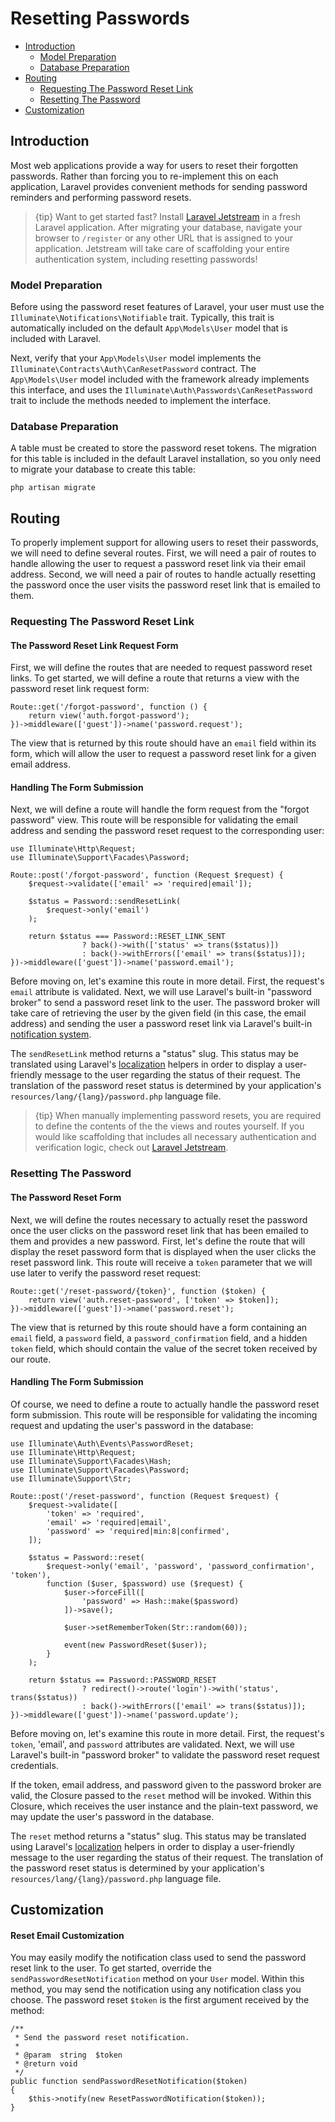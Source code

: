 # Resetting Passwords

- [Introduction](#introduction)
    - [Model Preparation](#model-preparation)
    - [Database Preparation](#database-preparation)
- [Routing](#routing)
    - [Requesting The Password Reset Link](#requesting-the-password-reset-link)
    - [Resetting The Password](#resetting-the-password)
- [Customization](#password-customization)

<a name="introduction"></a>
## Introduction

Most web applications provide a way for users to reset their forgotten passwords. Rather than forcing you to re-implement this on each application, Laravel provides convenient methods for sending password reminders and performing password resets.

> {tip} Want to get started fast? Install [Laravel Jetstream](https://jetstream.laravel.com) in a fresh Laravel application. After migrating your database, navigate your browser to `/register` or any other URL that is assigned to your application. Jetstream will take care of scaffolding your entire authentication system, including resetting passwords!

<a name="model-preparation"></a>
### Model Preparation

Before using the password reset features of Laravel, your user must use the `Illuminate\Notifications\Notifiable` trait. Typically, this trait is automatically included on the default `App\Models\User` model that is included with Laravel.

Next, verify that your `App\Models\User` model implements the `Illuminate\Contracts\Auth\CanResetPassword` contract. The `App\Models\User` model included with the framework already implements this interface, and uses the `Illuminate\Auth\Passwords\CanResetPassword` trait to include the methods needed to implement the interface.

<a name="database-preparation"></a>
### Database Preparation

A table must be created to store the password reset tokens. The migration for this table is included in the default Laravel installation, so you only need to migrate your database to create this table:

    php artisan migrate

<a name="routing"></a>
## Routing

To properly implement support for allowing users to reset their passwords, we will need to define several routes. First, we will need a pair of routes to handle allowing the user to request a password reset link via their email address. Second, we will need a pair of routes to handle actually resetting the password once the user visits the password reset link that is emailed to them.

<a name="requesting-the-password-reset-link"></a>
### Requesting The Password Reset Link

#### The Password Reset Link Request Form

First, we will define the routes that are needed to request password reset links. To get started, we will define a route that returns a view with the password reset link request form:

    Route::get('/forgot-password', function () {
        return view('auth.forgot-password');
    })->middleware(['guest'])->name('password.request');

The view that is returned by this route should have an `email` field within its form, which will allow the user to request a password reset link for a given email address.

#### Handling The Form Submission

Next, we will define a route will handle the form request from the "forgot password" view. This route will be responsible for validating the email address and sending the password reset request to the corresponding user:

    use Illuminate\Http\Request;
    use Illuminate\Support\Facades\Password;

    Route::post('/forgot-password', function (Request $request) {
        $request->validate(['email' => 'required|email']);

        $status = Password::sendResetLink(
            $request->only('email')
        );

        return $status === Password::RESET_LINK_SENT
                    ? back()->with(['status' => trans($status)])
                    : back()->withErrors(['email' => trans($status)]);
    })->middleware(['guest'])->name('password.email');

Before moving on, let's examine this route in more detail. First, the request's `email` attribute is validated. Next, we will use Laravel's built-in "password broker" to send a password reset link to the user. The password broker will take care of retrieving the user by the given field (in this case, the email address) and sending the user a password reset link via Laravel's built-in [notification system](/docs/{{version}}/notifications).

The `sendResetLink` method returns a "status" slug. This status may be translated using Laravel's [localization](/docs/{{version}}/localization) helpers in order to display a user-friendly message to the user regarding the status of their request. The translation of the password reset status is determined by your application's `resources/lang/{lang}/password.php` language file.

> {tip} When manually implementing password resets, you are required to define the contents of the the views and routes yourself. If you would like scaffolding that includes all necessary authentication and verification logic, check out [Laravel Jetstream](https://jetstream.laravel.com).

<a name="resetting-the-password"></a>
### Resetting The Password

#### The Password Reset Form

Next, we will define the routes necessary to actually reset the password once the user clicks on the password reset link that has been emailed to them and provides a new password. First, let's define the route that will display the reset password form that is displayed when the user clicks the reset password link. This route will receive a `token` parameter that we will use later to verify the password reset request:

    Route::get('/reset-password/{token}', function ($token) {
        return view('auth.reset-password', ['token' => $token]);
    })->middleware(['guest'])->name('password.reset');

The view that is returned by this route should have a form containing an `email` field, a `password` field, a `password_confirmation` field, and a hidden `token` field, which should contain the value of the secret token received by our route.

#### Handling The Form Submission

Of course, we need to define a route to actually handle the password reset form submission. This route will be responsible for validating the incoming request and updating the user's password in the database:

    use Illuminate\Auth\Events\PasswordReset;
    use Illuminate\Http\Request;
    use Illuminate\Support\Facades\Hash;
    use Illuminate\Support\Facades\Password;
    use Illuminate\Support\Str;

    Route::post('/reset-password', function (Request $request) {
        $request->validate([
            'token' => 'required',
            'email' => 'required|email',
            'password' => 'required|min:8|confirmed',
        ]);

        $status = Password::reset(
            $request->only('email', 'password', 'password_confirmation', 'token'),
            function ($user, $password) use ($request) {
                $user->forceFill([
                    'password' => Hash::make($password)
                ])->save();

                $user->setRememberToken(Str::random(60));

                event(new PasswordReset($user));
            }
        );

        return $status == Password::PASSWORD_RESET
                    ? redirect()->route('login')->with('status', trans($status))
                    : back()->withErrors(['email' => trans($status)]);
    })->middleware(['guest'])->name('password.update');

Before moving on, let's examine this route in more detail. First, the request's `token`, 'email', and `password` attributes are validated. Next, we will use Laravel's built-in "password broker" to validate the password reset request credentials.

If the token, email address, and password given to the password broker are valid, the Closure passed to the `reset` method will be invoked. Within this Closure, which receives the user instance and the plain-text password, we may update the user's password in the database.

The `reset` method returns a "status" slug. This status may be translated using Laravel's [localization](/docs/{{version}}/localization) helpers in order to display a user-friendly message to the user regarding the status of their request. The translation of the password reset status is determined by your application's `resources/lang/{lang}/password.php` language file.

<a name="password-customization"></a>
## Customization

#### Reset Email Customization

You may easily modify the notification class used to send the password reset link to the user. To get started, override the `sendPasswordResetNotification` method on your `User` model. Within this method, you may send the notification using any notification class you choose. The password reset `$token` is the first argument received by the method:

    /**
     * Send the password reset notification.
     *
     * @param  string  $token
     * @return void
     */
    public function sendPasswordResetNotification($token)
    {
        $this->notify(new ResetPasswordNotification($token));
    }
